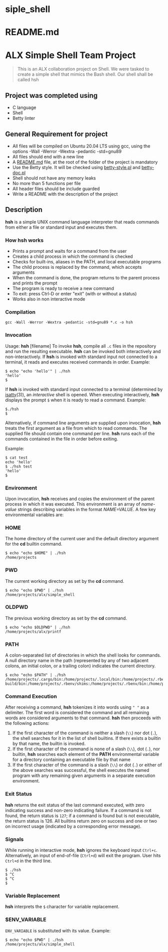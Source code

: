 # siple_shell
# README.md
# ALX Simple Shell Team Project
> This is an ALX collaboration project on Shell. We were tasked to create a simple shell that mimics the Bash shell. Our shell shall be called hsh
> 
## Project was completed using
- C language
- Shell
- Betty linter

## General Requirement for project

- All files will be compiled on Ubuntu 20.04 LTS using gcc, using the options -Wall -Werror -Wextra -pedantic -std=gnu89
- All files should end with a new line
- A [README.md](http://readme.md/) file, at the root of the folder of the project is mandatory
- Use the Betty style. It will be checked using [betty-style.pl](http://betty-style.pl/) and [betty-doc.pl](http://betty-doc.pl/)
- Shell should not have any memory leaks
- No more than 5 functions per file
- All header files should be include guarded
- Write a README with the description of the project

## Description

**hsh** is a simple UNIX command language interpreter that reads commands from either a file or standard input and executes them.

### How **hsh** works

- Prints a prompt and waits for a command from the user
- Creates a child process in which the command is checked
- Checks for built-ins, aliases in the PATH, and local executable programs
- The child process is replaced by the command, which accepts arguments
- When the command is done, the program returns to the parent process and prints the prompt
- The program is ready to receive a new command
- To exit: press Ctrl-D or enter "exit" (with or without a status)
- Works also in non interactive mode

### Compilation
`gcc -Wall -Werror -Wextra -pedantic -std=gnu89 *.c -o hsh`
### Invocation
Usage: **hsh** [filename]
To invoke **hsh**, compile all `.c` files in the repository and run the resulting executable.
**hsh** can be invoked both interactively and non-interactively. If **hsh** is invoked with standard input not connected to a terminal, it reads and executes received commands in order.
Example:
```
$ echo "echo 'hello'" | ./hsh
'hello'
$
```
If **hsh** is invoked with standard input connected to a terminal (determined by [isatty](https://linux.die.net/man/3/isatty)(3)), an *interactive* shell is opened. When executing interactively, **hsh** displays the prompt `$`  when it is ready to read a command.
Example:
```
$./hsh
$
```
Alternatively, if command line arguments are supplied upon invocation, **hsh** treats the first argument as a file from which to read commands. The supplied file should contain one command per line. **hsh** runs each of the commands contained in the file in order before exiting.

Example:
```
$ cat test
echo 'hello'
$ ./hsh test
'hello'
$
```
### Environment
Upon invocation, **hsh** receives and copies the environment of the parent process in which it was executed. This environment is an array of *name-value* strings describing variables in the format *NAME=VALUE*. A few key environmental variables are:

### HOME

The home directory of the current user and the default directory argument for the **cd** builtin command.
```
$ echo "echo $HOME" | ./hsh
/home/projects
```
### PWD
The current working directory as set by the **cd** command.

```
$ echo "echo $PWD" | ./hsh
/home/projects/alx/simple_shell

```
### OLDPWD
The previous working directory as set by the **cd** command.

```
$ echo "echo $OLDPWD" | ./hsh
/home/projects/alx/printf

```
### PATH
A colon-separated list of directories in which the shell looks for commands. A null directory name in the path (represented by any of two adjacent colons, an initial colon, or a trailing colon) indicates the current directory.

```
$ echo "echo $PATH" | ./hsh
/home/projects/.cargo/bin:/home/projects/.local/bin:/home/projects/.rbenv/plugins/ruby-build/bin:/home/projects/.rbenv/shims:/home/projects/.rbenv/bin:/home/projects/.nvm/versions/node/v10.15.3/bin:/usr/local/sbin:/usr/local/bin:/usr/sbin:/usr/bin:/sbin:/bin:/usr/games:/usr/local/games:/snap/bin:/home/projects/.cargo/bin:/home/projects/workflow:/home/projects/.local/bin
```
### Command Execution
After receiving a command, **hsh** tokenizes it into words using `" "` as a delimiter. The first word is considered the command and all remaining words are considered arguments to that command. **hsh** then proceeds with the following actions:
1. If the first character of the command is neither a slash (`\\`) nor dot (`.`), the shell searches for it in the list of shell builtins. If there exists a builtin by that name, the builtin is invoked.
2. If the first character of the command is none of a slash (`\\`), dot (`.`), nor builtin, **hsh** searches each element of the **PATH** environmental variable for a directory containing an executable file by that name
3. If the first character of the command is a slash (`\\`) or dot (`.`) or either of the above searches was successful, the shell executes the named program with any remaining given arguments in a separate execution environment.
### Exit Status
**hsh** returns the exit status of the last command executed, with zero indicating success and non-zero indicating failure.
If a command is not found, the return status is `127`; if a command is found but is not executable, the return status is 126.
All builtins return zero on success and one or two on incorrect usage (indicated by a corresponding error message).
### Signals
While running in interactive mode, **hsh** ignores the keyboard input `Ctrl+c`. Alternatively, an input of end-of-file (`Ctrl+d`) will exit the program.
User hits `Ctrl+d` in the third line.
```
$ ./hsh
$ ^C
$ ^C
$
```
### Variable Replacement
**hsh** interprets the `$` character for variable replacement.
### $ENV_VARIABLE
`ENV_VARIABLE` is substituted with its value.
Example:
```
$ echo "echo $PWD" | ./hsh
/home/projects/alx/simple_shell
```


